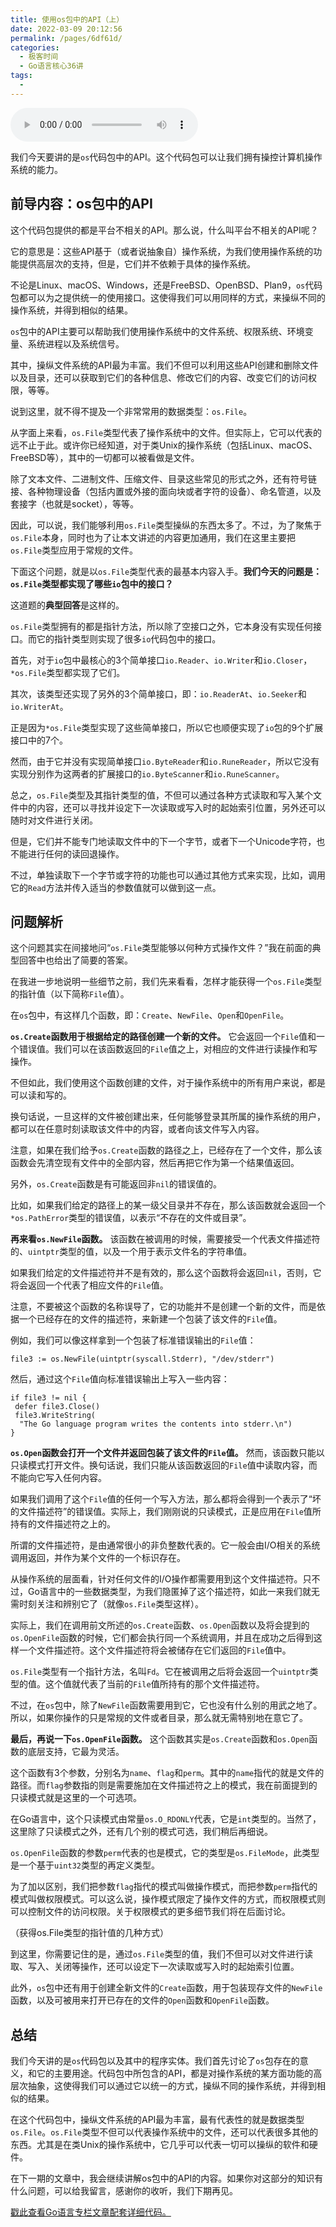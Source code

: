 ```yaml
---
title: 使用os包中的API（上）
date: 2022-03-09 20:12:56
permalink: /pages/6df61d/
categories:
  - 极客时间
  - Go语言核心36讲
tags:
  - 
---
```

<audio title="44.使用os包中的API（上）" src="https://static001.geekbang.org/resource/audio/a1/0b/a1215371bd81a30f92e1a0711db47e0b.mp3" controls="controls"></audio> 
<p>我们今天要讲的是<code>os</code>代码包中的API。这个代码包可以让我们拥有操控计算机操作系统的能力。</p><h2>前导内容：os包中的API</h2><p>这个代码包提供的都是平台不相关的API。那么说，什么叫平台不相关的API呢？</p><p>它的意思是：这些API基于（或者说抽象自）操作系统，为我们使用操作系统的功能提供高层次的支持，但是，它们并不依赖于具体的操作系统。</p><p>不论是Linux、macOS、Windows，还是FreeBSD、OpenBSD、Plan9，<code>os</code>代码包都可以为之提供统一的使用接口。这使得我们可以用同样的方式，来操纵不同的操作系统，并得到相似的结果。</p><p><code>os</code>包中的API主要可以帮助我们使用操作系统中的文件系统、权限系统、环境变量、系统进程以及系统信号。</p><p>其中，操纵文件系统的API最为丰富。我们不但可以利用这些API创建和删除文件以及目录，还可以获取到它们的各种信息、修改它们的内容、改变它们的访问权限，等等。</p><p>说到这里，就不得不提及一个非常常用的数据类型：<code>os.File</code>。</p><p>从字面上来看，<code>os.File</code>类型代表了操作系统中的文件。但实际上，它可以代表的远不止于此。或许你已经知道，对于类Unix的操作系统（包括Linux、macOS、FreeBSD等），其中的一切都可以被看做是文件。</p><!-- [[[read_end]]] --><p>除了文本文件、二进制文件、压缩文件、目录这些常见的形式之外，还有符号链接、各种物理设备（包括内置或外接的面向块或者字符的设备）、命名管道，以及套接字（也就是socket），等等。</p><p>因此，可以说，我们能够利用<code>os.File</code>类型操纵的东西太多了。不过，为了聚焦于<code>os.File</code>本身，同时也为了让本文讲述的内容更加通用，我们在这里主要把<code>os.File</code>类型应用于常规的文件。</p><p>下面这个问题，就是以<code>os.File</code>类型代表的最基本内容入手。<strong>我们今天的问题是：<code>os.File</code>类型都实现了哪些<code>io</code>包中的接口？</strong></p><p>这道题的<strong>典型回答</strong>是这样的。</p><p><code>os.File</code>类型拥有的都是指针方法，所以除了空接口之外，它本身没有实现任何接口。而它的指针类型则实现了很多<code>io</code>代码包中的接口。</p><p>首先，对于<code>io</code>包中最核心的3个简单接口<code>io.Reader</code>、<code>io.Writer</code>和<code>io.Closer</code>，<code>*os.File</code>类型都实现了它们。</p><p>其次，该类型还实现了另外的3个简单接口，即：<code>io.ReaderAt</code>、<code>io.Seeker</code>和<code>io.WriterAt</code>。</p><p>正是因为<code>*os.File</code>类型实现了这些简单接口，所以它也顺便实现了<code>io</code>包的9个扩展接口中的7个。</p><p>然而，由于它并没有实现简单接口<code>io.ByteReader</code>和<code>io.RuneReader</code>，所以它没有实现分别作为这两者的扩展接口的<code>io.ByteScanner</code>和<code>io.RuneScanner</code>。</p><p>总之，<code>os.File</code>类型及其指针类型的值，不但可以通过各种方式读取和写入某个文件中的内容，还可以寻找并设定下一次读取或写入时的起始索引位置，另外还可以随时对文件进行关闭。</p><p>但是，它们并不能专门地读取文件中的下一个字节，或者下一个Unicode字符，也不能进行任何的读回退操作。</p><p>不过，单独读取下一个字节或字符的功能也可以通过其他方式来实现，比如，调用它的<code>Read</code>方法并传入适当的参数值就可以做到这一点。</p><h2>问题解析</h2><p><span class="orange">这个问题其实在间接地问“<code>os.File</code>类型能够以何种方式操作文件？”我在前面的典型回答中也给出了简要的答案。</span></p><p>在我进一步地说明一些细节之前，我们先来看看，怎样才能获得一个<code>os.File</code>类型的指针值（以下简称<code>File</code>值）。</p><p>在<code>os</code>包中，有这样几个函数，即：<code>Create</code>、<code>NewFile</code>、<code>Open</code>和<code>OpenFile</code>。</p><p><strong><code>os.Create</code>函数用于根据给定的路径创建一个新的文件。</strong> 它会返回一个<code>File</code>值和一个错误值。我们可以在该函数返回的<code>File</code>值之上，对相应的文件进行读操作和写操作。</p><p>不但如此，我们使用这个函数创建的文件，对于操作系统中的所有用户来说，都是可以读和写的。</p><p>换句话说，一旦这样的文件被创建出来，任何能够登录其所属的操作系统的用户，都可以在任意时刻读取该文件中的内容，或者向该文件写入内容。</p><p>注意，如果在我们给予<code>os.Create</code>函数的路径之上，已经存在了一个文件，那么该函数会先清空现有文件中的全部内容，然后再把它作为第一个结果值返回。</p><p>另外，<code>os.Create</code>函数是有可能返回非<code>nil</code>的错误值的。</p><p>比如，如果我们给定的路径上的某一级父目录并不存在，那么该函数就会返回一个<code>*os.PathError</code>类型的错误值，以表示“不存在的文件或目录”。</p><p><strong>再来看<code>os.NewFile</code>函数。</strong> 该函数在被调用的时候，需要接受一个代表文件描述符的、<code>uintptr</code>类型的值，以及一个用于表示文件名的字符串值。</p><p>如果我们给定的文件描述符并不是有效的，那么这个函数将会返回<code>nil</code>，否则，它将会返回一个代表了相应文件的<code>File</code>值。</p><p>注意，不要被这个函数的名称误导了，它的功能并不是创建一个新的文件，而是依据一个已经存在的文件的描述符，来新建一个包装了该文件的<code>File</code>值。</p><p>例如，我们可以像这样拿到一个包装了标准错误输出的<code>File</code>值：</p><pre><code>file3 := os.NewFile(uintptr(syscall.Stderr), &quot;/dev/stderr&quot;)
</code></pre><p>然后，通过这个<code>File</code>值向标准错误输出上写入一些内容：</p><pre><code>if file3 != nil {
 defer file3.Close()
 file3.WriteString(
  &quot;The Go language program writes the contents into stderr.\n&quot;)
}
</code></pre><p><strong><code>os.Open</code>函数会打开一个文件并返回包装了该文件的<code>File</code>值。</strong> 然而，该函数只能以只读模式打开文件。换句话说，我们只能从该函数返回的<code>File</code>值中读取内容，而不能向它写入任何内容。</p><p>如果我们调用了这个<code>File</code>值的任何一个写入方法，那么都将会得到一个表示了“坏的文件描述符”的错误值。实际上，我们刚刚说的只读模式，正是应用在<code>File</code>值所持有的文件描述符之上的。</p><p>所谓的文件描述符，是由通常很小的非负整数代表的。它一般会由I/O相关的系统调用返回，并作为某个文件的一个标识存在。</p><p>从操作系统的层面看，针对任何文件的I/O操作都需要用到这个文件描述符。只不过，Go语言中的一些数据类型，为我们隐匿掉了这个描述符，如此一来我们就无需时刻关注和辨别它了（就像<code>os.File</code>类型这样）。</p><p>实际上，我们在调用前文所述的<code>os.Create</code>函数、<code>os.Open</code>函数以及将会提到的<code>os.OpenFile</code>函数的时候，它们都会执行同一个系统调用，并且在成功之后得到这样一个文件描述符。这个文件描述符将会被储存在它们返回的<code>File</code>值中。</p><p><code>os.File</code>类型有一个指针方法，名叫<code>Fd</code>。它在被调用之后将会返回一个<code>uintptr</code>类型的值。这个值就代表了当前的<code>File</code>值所持有的那个文件描述符。</p><p>不过，在<code>os</code>包中，除了<code>NewFile</code>函数需要用到它，它也没有什么别的用武之地了。所以，如果你操作的只是常规的文件或者目录，那么就无需特别地在意它了。</p><p><strong>最后，再说一下<code>os.OpenFile</code>函数。</strong> 这个函数其实是<code>os.Create</code>函数和<code>os.Open</code>函数的底层支持，它最为灵活。</p><p>这个函数有3个参数，分别名为<code>name</code>、<code>flag</code>和<code>perm</code>。其中的<code>name</code>指代的就是文件的路径。而<code>flag</code>参数指的则是需要施加在文件描述符之上的模式，我在前面提到的只读模式就是这里的一个可选项。</p><p>在Go语言中，这个只读模式由常量<code>os.O_RDONLY</code>代表，它是<code>int</code>类型的。当然了，这里除了只读模式之外，还有几个别的模式可选，我们稍后再细说。</p><p><code>os.OpenFile</code>函数的参数<code>perm</code>代表的也是模式，它的类型是<code>os.FileMode</code>，此类型是一个基于<code>uint32</code>类型的再定义类型。</p><p>为了加以区别，我们把参数<code>flag</code>指代的模式叫做操作模式，而把参数<code>perm</code>指代的模式叫做权限模式。可以这么说，操作模式限定了操作文件的方式，而权限模式则可以控制文件的访问权限。关于权限模式的更多细节我们将在后面讨论。</p><p><img src="https://static001.geekbang.org/resource/image/d3/93/d3414376a3343926a2b33cdeeb094893.png" alt=""><br>
（获得os.File类型的指针值的几种方式）</p><p>到这里，你需要记住的是，通过<code>os.File</code>类型的值，我们不但可以对文件进行读取、写入、关闭等操作，还可以设定下一次读取或写入时的起始索引位置。</p><p>此外，<code>os</code>包中还有用于创建全新文件的<code>Create</code>函数，用于包装现存文件的<code>NewFile</code>函数，以及可被用来打开已存在的文件的<code>Open</code>函数和<code>OpenFile</code>函数。</p><h2>总结</h2><p>我们今天讲的是<code>os</code>代码包以及其中的程序实体。我们首先讨论了<code>os</code>包存在的意义，和它的主要用途。代码包中所包含的API，都是对操作系统的某方面功能的高层次抽象，这使得我们可以通过它以统一的方式，操纵不同的操作系统，并得到相似的结果。</p><p>在这个代码包中，操纵文件系统的API最为丰富，最有代表性的就是数据类型<code>os.File</code>。<code>os.File</code>类型不但可以代表操作系统中的文件，还可以代表很多其他的东西。尤其是在类Unix的操作系统中，它几乎可以代表一切可以操纵的软件和硬件。</p><p>在下一期的文章中，我会继续讲解os包中的API的内容。如果你对这部分的知识有什么问题，可以给我留言，感谢你的收听，我们下期再见。</p><p><a href="https://github.com/hyper0x/Golang_Puzzlers">戳此查看Go语言专栏文章配套详细代码。</a></p><p></p>